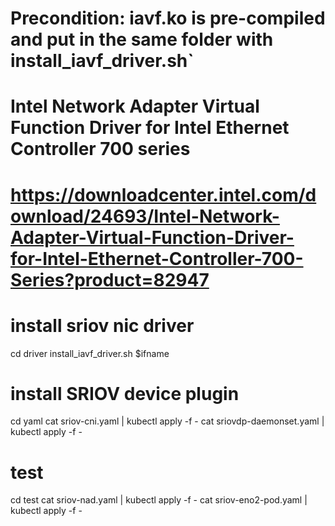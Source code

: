 # Precondition: iavf.ko is pre-compiled and put in the same folder with install_iavf_driver.sh`
# Intel Network Adapter Virtual Function Driver for Intel Ethernet Controller 700 series
# https://downloadcenter.intel.com/download/24693/Intel-Network-Adapter-Virtual-Function-Driver-for-Intel-Ethernet-Controller-700-Series?product=82947

# install sriov nic driver
cd driver
install_iavf_driver.sh $ifname

# install SRIOV device plugin
cd yaml
cat sriov-cni.yaml | kubectl apply -f -
cat sriovdp-daemonset.yaml | kubectl apply -f -

# test
cd test
cat sriov-nad.yaml | kubectl apply -f -
cat sriov-eno2-pod.yaml | kubectl apply -f -

